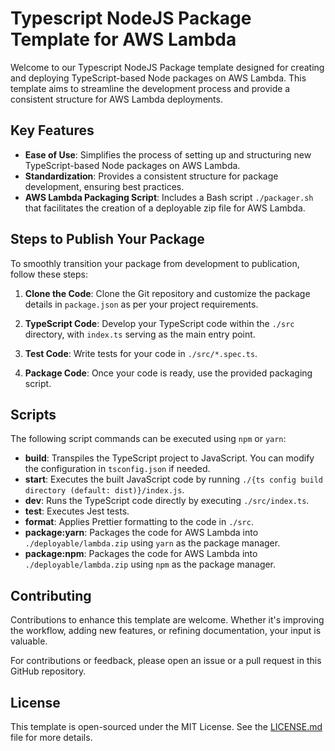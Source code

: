# Typescript NodeJS Package Template for AWS Lambda

Welcome to our Typescript NodeJS Package template designed for creating and deploying TypeScript-based Node packages on AWS Lambda. This template aims to streamline the development process and provide a consistent structure for AWS Lambda deployments.

## Key Features

- **Ease of Use**: Simplifies the process of setting up and structuring new TypeScript-based Node packages on AWS Lambda.
- **Standardization**: Provides a consistent structure for package development, ensuring best practices.
- **AWS Lambda Packaging Script**: Includes a Bash script `./packager.sh` that facilitates the creation of a deployable zip file for AWS Lambda.

## Steps to Publish Your Package

To smoothly transition your package from development to publication, follow these steps:

1. **Clone the Code**: Clone the Git repository and customize the package details in `package.json` as per your project requirements.

2. **TypeScript Code**: Develop your TypeScript code within the `./src` directory, with `index.ts` serving as the main entry point.

3. **Test Code**: Write tests for your code in `./src/*.spec.ts`.

4. **Package Code**: Once your code is ready, use the provided packaging script.

## Scripts

The following script commands can be executed using `npm` or `yarn`:

- **build**: Transpiles the TypeScript project to JavaScript. You can modify the configuration in `tsconfig.json` if needed.
- **start**: Executes the built JavaScript code by running `./{ts config build directory (default: dist)}/index.js`.
- **dev**: Runs the TypeScript code directly by executing `./src/index.ts`.
- **test**: Executes Jest tests.
- **format**: Applies Prettier formatting to the code in `./src`.
- **package:yarn**: Packages the code for AWS Lambda into `./deployable/lambda.zip` using `yarn` as the package manager.
- **package:npm**: Packages the code for AWS Lambda into `./deployable/lambda.zip` using `npm` as the package manager.

## Contributing

Contributions to enhance this template are welcome. Whether it's improving the workflow, adding new features, or refining documentation, your input is valuable.

For contributions or feedback, please open an issue or a pull request in this GitHub repository.

## License

This template is open-sourced under the MIT License. See the [LICENSE.md](/LICENSE.md) file for more details.